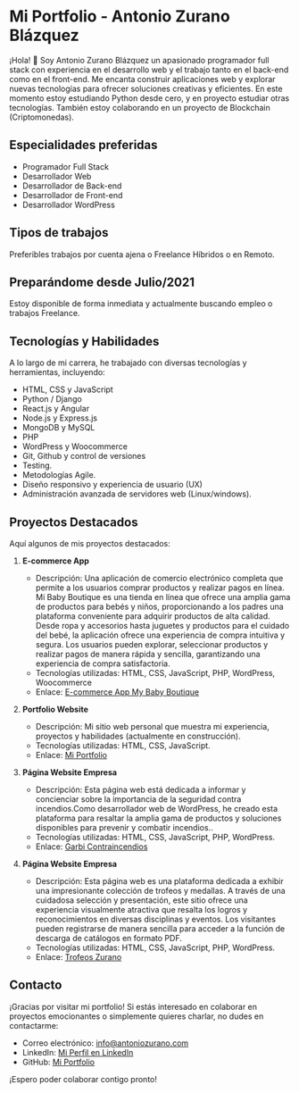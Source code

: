 # Mi Portfolio - Antonio Zurano Blázquez

¡Hola! 👋 Soy Antonio Zurano Blázquez un apasionado programador full stack con experiencia en el desarrollo web y el trabajo tanto en el back-end como en el front-end. Me encanta construir aplicaciones web y explorar nuevas tecnologías para ofrecer soluciones creativas y eficientes. En este momento estoy estudiando Python desde cero, y en proyecto estudiar otras tecnologías. También estoy colaborando en un proyecto de Blockchain (Criptomonedas).

## Especialidades preferidas

- Programador Full Stack
- Desarrollador Web
- Desarrollador de Back-end
- Desarrollador de Front-end
- Desarrollador WordPress

## Tipos de trabajos

Preferibles trabajos por cuenta ajena o Freelance Híbridos o en Remoto.

## Preparándome desde Julio/2021

Estoy disponible de forma inmediata y actualmente buscando empleo o trabajos Freelance.

## Tecnologías y Habilidades
A lo largo de mi carrera, he trabajado con diversas tecnologías y herramientas, incluyendo:

- HTML, CSS y JavaScript
- Python / Django
- React.js y Angular
- Node.js y Express.js
- MongoDB y MySQL
- PHP
- WordPress y Woocommerce
- Git, Github y control de versiones
- Testing.
- Metodologías Agile.
- Diseño responsivo y experiencia de usuario (UX)
- Administración avanzada de servidores web (Linux/windows).

## Proyectos Destacados

Aquí algunos de mis proyectos destacados:

1. **E-commerce App**
   - Descripción: Una aplicación de comercio electrónico completa que permite a los usuarios comprar productos y realizar pagos en línea. Mi Baby Boutique es una tienda en          línea que ofrece una amplia gama de productos para bebés y niños, proporcionando a los padres una plataforma conveniente para adquirir productos de alta calidad. Desde        ropa y accesorios hasta juguetes y productos para el cuidado del bebé, la aplicación ofrece una experiencia de compra intuitiva y segura. Los usuarios pueden explorar,        seleccionar productos y realizar pagos de manera rápida y sencilla, garantizando una experiencia de compra satisfactoria.
   - Tecnologías utilizadas: HTML, CSS, JavaScript, PHP, WordPress, Woocommerce
   - Enlace: [E-commerce App My Baby Boutique](https://www.mybabyboutique.es/)

2. **Portfolio Website**
   - Descripción: Mi sitio web personal que muestra mi experiencia, proyectos y habilidades (actualmente en construcción).
   - Tecnologías utilizadas: HTML, CSS, JavaScript.
   - Enlace: [Mi Portfolio](https://dev.antoniozurano.com)
     
3. **Página Website Empresa**
   - Descripción: Esta página web está dedicada a informar y concienciar sobre la importancia de la seguridad contra incendios.Como desarrollador
        web de WordPress, he creado esta plataforma para resaltar la amplia gama de productos
        y soluciones disponibles para prevenir y combatir incendios..
   - Tecnologías utilizadas: HTML, CSS, JavaScript, PHP, WordPress.
   - Enlace: [Garbi Contraincendios](https://www.garbicontraincendios.es)

4. **Página Website Empresa**
   - Descripción: Esta página web es una plataforma dedicada a exhibir una impresionante colección de trofeos y medallas. A través de una cuidadosa selección y presentación,         este sitio ofrece una experiencia visualmente atractiva que resalta los logros y reconocimientos en diversas disciplinas y eventos. Los visitantes pueden registrarse          de manera sencilla para acceder a la función de descarga de catálogos en formato PDF.
   - Tecnologías utilizadas: HTML, CSS, JavaScript, PHP, WordPress.
   - Enlace: [Trofeos Zurano](https://www.trofeoszurano.com)
     
## Contacto

¡Gracias por visitar mi portfolio! Si estás interesado en colaborar en proyectos emocionantes o simplemente quieres charlar, no dudes en contactarme:

- Correo electrónico: [info@antoniozurano.com](mailto:info@antoniozurano.com)
- LinkedIn: [Mi Perfil en LinkedIn](https://www.linkedin.com/in/antoniozurano/)
- GitHub: [Mi Portfolio](https://dev.antoniozurano.com)
  
¡Espero poder colaborar contigo pronto!


